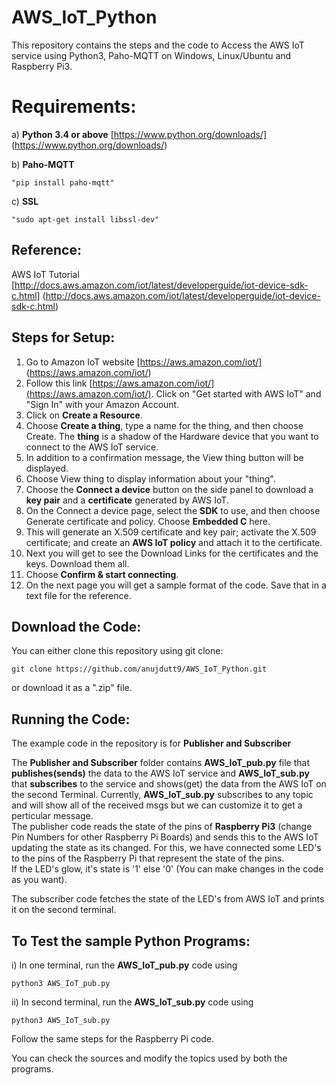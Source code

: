 # AWS_IoT_Python
This repository contains the steps and the code to Access the AWS IoT service using Python3, Paho-MQTT on Windows, Linux/Ubuntu and Raspberry Pi3.                                                                                                                             

# Requirements:																   
a) **Python 3.4 or above** [https://www.python.org/downloads/] (https://www.python.org/downloads/) 															   

b) **Paho-MQTT**
```
"pip install paho-mqtt"	
```
c) **SSL**               
```
"sudo apt-get install libssl-dev"
```

## Reference:
AWS IoT Tutorial [http://docs.aws.amazon.com/iot/latest/developerguide/iot-device-sdk-c.html] (http://docs.aws.amazon.com/iot/latest/developerguide/iot-device-sdk-c.html)

## Steps for Setup:
1. Go to Amazon IoT website [https://aws.amazon.com/iot/] (https://aws.amazon.com/iot/)
2. Follow this link [https://aws.amazon.com/iot/](https://aws.amazon.com/iot/). Click on "Get started with AWS IoT" and "Sign In" with your Amazon Account. 
2. Click on **Create a Resource**.
3. Choose **Create a thing**, type a name for the thing, and then choose Create. The **thing** is a shadow of the Hardware device that you want to connect to the AWS IoT service.
4. In addition to a confirmation message, the View thing button will be displayed.
5. Choose View thing to display information about your "thing". 
6. Choose the **Connect a device** button on the side panel to download a **key pair** and a **certificate** generated by AWS IoT.
7. On the Connect a device page, select the **SDK** to use, and then choose Generate certificate and policy. Choose **Embedded C** here.
8. This will generate an X.509 certificate and key pair; activate the X.509 certificate; and create an **AWS IoT policy** and attach it to the certificate.
9. Next you will get to see the Download Links for the certificates and the keys. Download them all.
10. Choose **Confirm & start connecting**.
11. On the next page you will get a sample format of the code. Save that in a text file for the reference.

## Download the Code: 
You can either clone this repository using git clone:
```
git clone https://github.com/anujdutt9/AWS_IoT_Python.git
```
or download it as a ".zip" file.

## Running the Code:
The example code in the repository is for **Publisher and Subscriber**                                                                                                   

The **Publisher and Subscriber** folder contains **AWS_IoT_pub.py** file that **publishes(sends)** the data to the AWS IoT service and **AWS_IoT_sub.py** that **subscribes** to the service and shows(get) the data from the AWS IoT on the second Terminal. Currently, **AWS_IoT_sub.py** subscribes to any topic and will show all of the received msgs but we can customize it to get a perticular message.                         
The publisher code reads the state of the pins of **Raspberry Pi3** (change Pin Numbers for other Raspberry Pi Boards) and sends this to the AWS IoT updating the state as its changed.                                                                                                                                                                                                                                                                                                                                                                     For this, we have connected some LED's to the pins of the Raspberry Pi that represent the state of the pins.                             
If the LED's glow, it's state is '1' else '0' (You can make changes in the code as you want).     

The subscriber code fetches the state of the LED's from AWS IoT and prints it on the second terminal.


## To Test the sample Python Programs:                                                                                                   
i) In one terminal, run the **AWS_IoT_pub.py** code using 
```
python3 AWS_IoT_pub.py
```
ii) In second terminal, run the **AWS_IoT_sub.py** code using
```
python3 AWS_IoT_sub.py
```
Follow the same steps for the Raspberry Pi code.

You can check the sources and modify the topics used by both the programs. 
                                      
